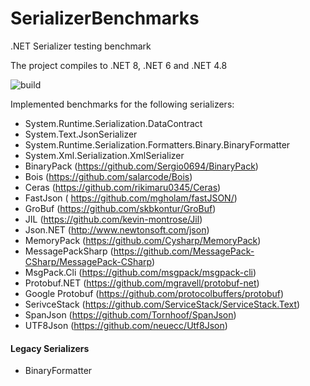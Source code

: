 # SerializerBenchmarks
.NET Serializer testing benchmark

The project compiles to .NET 8, .NET 6 and .NET 4.8

![build](https://github.com/multiarc/SerializerBenchmarks/actions/workflows/dotnet.yml/badge.svg)

Implemented benchmarks for the following serializers:
- System.Runtime.Serialization.DataContract
- System.Text.JsonSerializer
- System.Runtime.Serialization.Formatters.Binary.BinaryFormatter
- System.Xml.Serialization.XmlSerializer
- BinaryPack (https://github.com/Sergio0694/BinaryPack)
- Bois (https://github.com/salarcode/Bois)
- Ceras (https://github.com/rikimaru0345/Ceras)
- FastJson ( https://github.com/mgholam/fastJSON/)
- GroBuf (https://github.com/skbkontur/GroBuf)
- JIL (https://github.com/kevin-montrose/Jil)
- Json.NET (http://www.newtonsoft.com/json)
- MemoryPack (https://github.com/Cysharp/MemoryPack)
- MessagePackSharp (https://github.com/MessagePack-CSharp/MessagePack-CSharp)
- MsgPack.Cli (https://github.com/msgpack/msgpack-cli)
- Protobuf.NET (https://github.com/mgravell/protobuf-net)
- Google Protobuf (https://github.com/protocolbuffers/protobuf)
- SerivceStack (https://github.com/ServiceStack/ServiceStack.Text)
- SpanJson (https://github.com/Tornhoof/SpanJson)
- UTF8Json (https://github.com/neuecc/Utf8Json)

#### Legacy Serializers
- BinaryFormatter